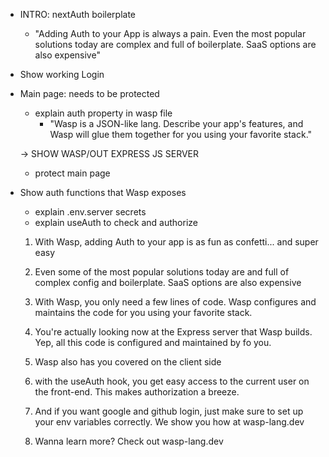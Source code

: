 
- INTRO: nextAuth boilerplate
  - "Adding Auth to your App is always a pain. Even the most popular solutions today are complex and full of boilerplate. SaaS options are also expensive"

- Show working Login

- Main page: needs to be protected
  - explain auth property in wasp file 
    - "Wasp is a JSON-like lang. Describe your app's features, and Wasp will glue them together for you using your favorite stack."

  -> SHOW WASP/OUT EXPRESS JS SERVER

  - protect main page

- Show auth functions that Wasp exposes
  - explain .env.server secrets
  - explain useAuth to check and authorize



  1) With Wasp, adding Auth to your app is as fun as confetti... and super easy

  2) Even some of the most popular solutions today are and full of complex config and boilerplate. SaaS options are also expensive

  3) With Wasp, you only need a few lines of code. Wasp configures and maintains the code for you using your favorite stack.

  4) You're actually looking now at the Express server that Wasp builds. Yep, all this code is configured and maintained by fo you.

  5) Wasp also has you covered on the client side

  6) with the useAuth hook, you get easy access to the current user on the front-end. This makes authorization a breeze.

  9) And if you want google and github login, just make sure to set up your env variables correctly. We show you how at wasp-lang.dev

  8) Wanna learn more? Check out wasp-lang.dev